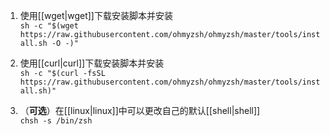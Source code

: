 1. 使用[[wget|wget]]下载安装脚本并安装  
`sh -c "$(wget https://raw.githubusercontent.com/ohmyzsh/ohmyzsh/master/tools/install.sh -O -)"`


2. 使用[[curl|curl]]下载安装脚本并安装  
`sh -c "$(curl -fsSL https://raw.githubusercontent.com/ohmyzsh/ohmyzsh/master/tools/install.sh)"`

3. （**可选**）在[[linux|linux]]中可以更改自己的默认[[shell|shell]]  
`chsh -s /bin/zsh`